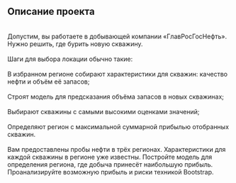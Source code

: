 ## Описание проекта
<br> Допустим, вы работаете в добывающей компании «ГлавРосГосНефть». Нужно решить, где бурить новую скважину.<br>
<br>Шаги для выбора локации обычно такие:<br>
<br>В избранном регионе собирают характеристики для скважин: качество нефти и объём её запасов;<br>
<br>Строят модель для предсказания объёма запасов в новых скважинах;<br>
<br>Выбирают скважины с самыми высокими оценками значений;<br>
<br>Определяют регион с максимальной суммарной прибылью отобранных скважин.<br>
<br>Вам предоставлены пробы нефти в трёх регионах. Характеристики для каждой скважины в регионе уже известны. Постройте модель для определения региона, где добыча принесёт наибольшую прибыль. Проанализируйте возможную прибыль и риски техникой Bootstrap.
